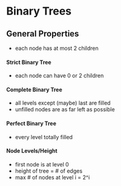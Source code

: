 # Binary Trees

## General Properties

- each node has at most 2 children

#### Strict Binary Tree
- each node can have 0 or 2 children

#### Complete Binary Tree
- all levels except (maybe) last are filled
- unfilled nodes are as far left as possible

#### Perfect Binary Tree
- every level totally filled

#### Node Levels/Height
- first node is at level 0
- height of tree = # of edges
- max # of nodes at level i = 2^i